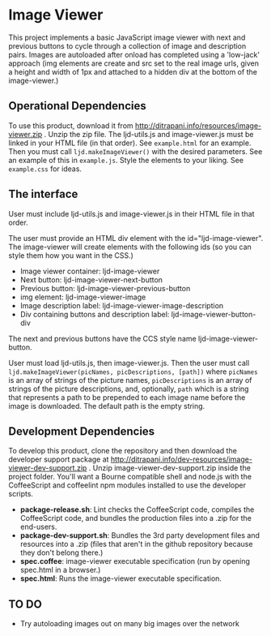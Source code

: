 Image Viewer
========================================================================

This project implements a basic JavaScript image viewer with next and
previous buttons to cycle through a collection of image and description
pairs.  Images are autoloaded after onload has completed using a
'low-jack' approach (img elements are create and src set to the real
image urls, given a height and width of 1px and attached to a hidden
div at the bottom of the image-viewer.)


Operational Dependencies
------------------------------------------------------------------------

To use this product, download it from
http://ditrapani.info/resources/image-viewer.zip .
Unzip the zip file.  The ljd-utils.js and image-viewer.js must be linked
in your HTML file (in that order).  See `example.html` for an example.
Then you must call `ljd.makeImageViewer()` with the desired parameters.
See an example of this in `example.js`.  Style the elements to your
liking.  See `example.css` for ideas.


The interface
------------------------------------------------------------------------

User must include ljd-utils.js and image-viewer.js in their HTML file in
that order.

The user must provide an HTML div element with the id="ljd-image-viewer".  The image-viewer will create elements with the following ids (so you can style them how you want in the CSS.)

- Image viewer container:  ljd-image-viewer
- Next button:  ljd-image-viewer-next-button
- Previous button:  ljd-image-viewer-previous-button
- img element:  ljd-image-viewer-image
- Image description label:  ljd-image-viewer-image-description
- Div containing buttons and description label:
  ljd-image-viewer-button-div

The next and previous buttons have the CCS style name
ljd-image-viewer-button.

User must load ljd-utils.js, then image-viewer.js.  Then the user must call `ljd.makeImageViewer(picNames, picDescriptions, [path])` where `picNames` is an array of strings of the picture names, `picDescriptions` is an array of strings of the picture descriptions, and, optionally, `path` which is a string that represents a path to be prepended to each image name before the image is downloaded.  The default path is the empty string.


Development Dependencies
------------------------------------------------------------------------

To develop this product, clone the repository and then download the developer support package at
http://ditrapani.info/dev-resources/image-viewer-dev-support.zip .
Unzip image-viewer-dev-support.zip inside the project folder.
You'll want a Bourne compatible shell and node.js with the CoffeeScript
and coffeelint npm modules installed to use the developer scripts.

- **package-release.sh**: Lint checks the CoffeeScript code, compiles
  the CoffeeScript code, and bundles the production files into a .zip
  for the end-users.
- **package-dev-support.sh**: Bundles the 3rd party development files
  and resources into a .zip (files that aren't in the github repository
  because they don't belong there.)
- **spec.coffee**: image-viewer executable specification
  (run by opening spec.html in a browser.)
- **spec.html**: Runs the image-viewer executable specification.


TO DO
------

- Try autoloading images out on many big images over the network
